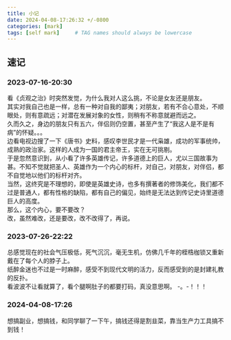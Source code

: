 ```yaml
---
title: 小记
date: 2024-04-08-17:26:32 +/-0800
categories: [mark]
tags: [self mark]     # TAG names should always be lowercase
---
```


## 速记

### 2023-07-16-20:30
看《贞观之治》时突然发觉，为什么我对人这么挑，不论是女友还是朋友。  
其实对我自己也是一样，总有一种对自我的鄙夷；对朋友，若有不合心意处，不顺眼处，则有意疏远；对潜在发展对象的女性，则稍有不称意就避而远之。  
久而久之，身边的朋友只有五六，伴侣则仍空置，甚至产生了“我这人是不是有病”的怀疑。。。  
边看电视边搜了一下《唐书》史料，感叹李世民才是一代枭雄，成功的军事统帅，成熟的政治家。这样的人成为一国的君主帝王，实在无可挑剔。  
于是忽然意识到，从小看了许多英雄传记，许多道德上的巨人，尤以三国故事为甚。不知不觉就把圣人、英雄作为一个内心的标杆，对自己，对朋友，对伴侣，都不自觉地以他们的标杆对齐。  
当然，这终究是不理想的，即使是英雄史诗，也多有撰著者的修饰美化，我们都不过是普通人，都有性格的缺陷，都有自己的偏见，始终是无法达到传记史诗里道德巨人的高度。  
那么，这个内心，要不要改？  
改，虽然难改，还是要改，改不改得了，再说。

### 2023-07-26-22:22
总感觉现在的社会气压极低，死气沉沉，毫无生机，仿佛几千年的桎梏枷锁又重新戴在了每个人的脖子上。  
纸醉金迷也不过是一时麻醉，感受不到现代文明的活力，反而感受到的是封建礼教的反扑。  
看波波不让看就算了，看个腿啊肚子的都要打码，真没意思啊。   -。-！！！

### 2024-04-08-17:26
想搞副业，想搞钱，和同学聊了一下午，搞钱还得是割韭菜，靠当生产力工具搞不到钱！